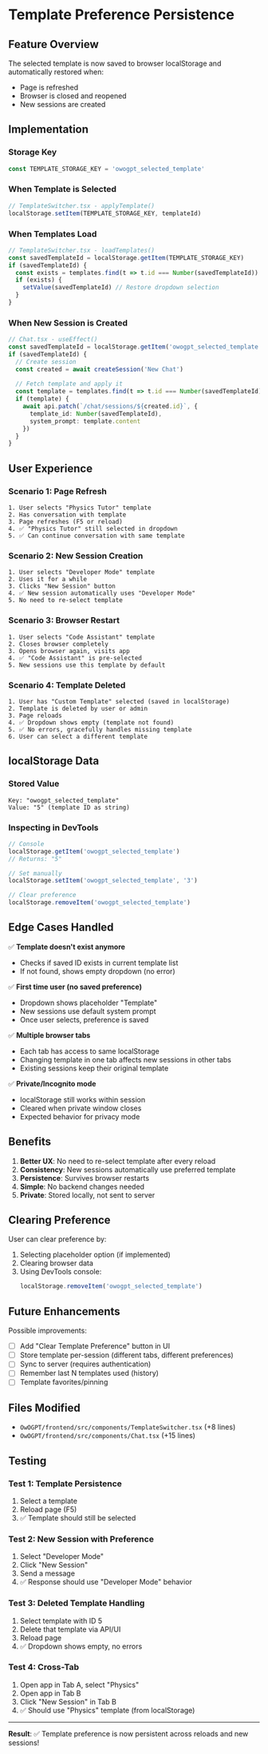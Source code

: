 # Template Preference Persistence

## Feature Overview

The selected template is now saved to browser localStorage and automatically restored when:
- Page is refreshed
- Browser is closed and reopened
- New sessions are created

## Implementation

### Storage Key
```typescript
const TEMPLATE_STORAGE_KEY = 'owogpt_selected_template'
```

### When Template is Selected
```typescript
// TemplateSwitcher.tsx - applyTemplate()
localStorage.setItem(TEMPLATE_STORAGE_KEY, templateId)
```

### When Templates Load
```typescript
// TemplateSwitcher.tsx - loadTemplates()
const savedTemplateId = localStorage.getItem(TEMPLATE_STORAGE_KEY)
if (savedTemplateId) {
  const exists = templates.find(t => t.id === Number(savedTemplateId))
  if (exists) {
    setValue(savedTemplateId) // Restore dropdown selection
  }
}
```

### When New Session is Created
```typescript
// Chat.tsx - useEffect()
const savedTemplateId = localStorage.getItem('owogpt_selected_template')
if (savedTemplateId) {
  // Create session
  const created = await createSession('New Chat')
  
  // Fetch template and apply it
  const template = templates.find(t => t.id === Number(savedTemplateId))
  if (template) {
    await api.patch(`/chat/sessions/${created.id}`, {
      template_id: Number(savedTemplateId),
      system_prompt: template.content
    })
  }
}
```

## User Experience

### Scenario 1: Page Refresh
```
1. User selects "Physics Tutor" template
2. Has conversation with template
3. Page refreshes (F5 or reload)
4. ✅ "Physics Tutor" still selected in dropdown
5. ✅ Can continue conversation with same template
```

### Scenario 2: New Session Creation
```
1. User selects "Developer Mode" template
2. Uses it for a while
3. Clicks "New Session" button
4. ✅ New session automatically uses "Developer Mode"
5. No need to re-select template
```

### Scenario 3: Browser Restart
```
1. User selects "Code Assistant" template
2. Closes browser completely
3. Opens browser again, visits app
4. ✅ "Code Assistant" is pre-selected
5. New sessions use this template by default
```

### Scenario 4: Template Deleted
```
1. User has "Custom Template" selected (saved in localStorage)
2. Template is deleted by user or admin
3. Page reloads
4. ✅ Dropdown shows empty (template not found)
5. ✅ No errors, gracefully handles missing template
6. User can select a different template
```

## localStorage Data

### Stored Value
```
Key: "owogpt_selected_template"
Value: "5" (template ID as string)
```

### Inspecting in DevTools
```javascript
// Console
localStorage.getItem('owogpt_selected_template')
// Returns: "5"

// Set manually
localStorage.setItem('owogpt_selected_template', '3')

// Clear preference
localStorage.removeItem('owogpt_selected_template')
```

## Edge Cases Handled

✅ **Template doesn't exist anymore**
- Checks if saved ID exists in current template list
- If not found, shows empty dropdown (no error)

✅ **First time user (no saved preference)**
- Dropdown shows placeholder "Template"
- New sessions use default system prompt
- Once user selects, preference is saved

✅ **Multiple browser tabs**
- Each tab has access to same localStorage
- Changing template in one tab affects new sessions in other tabs
- Existing sessions keep their original template

✅ **Private/Incognito mode**
- localStorage still works within session
- Cleared when private window closes
- Expected behavior for privacy mode

## Benefits

1. **Better UX**: No need to re-select template after every reload
2. **Consistency**: New sessions automatically use preferred template
3. **Persistence**: Survives browser restarts
4. **Simple**: No backend changes needed
5. **Private**: Stored locally, not sent to server

## Clearing Preference

User can clear preference by:
1. Selecting placeholder option (if implemented)
2. Clearing browser data
3. Using DevTools console:
   ```javascript
   localStorage.removeItem('owogpt_selected_template')
   ```

## Future Enhancements

Possible improvements:
- [ ] Add "Clear Template Preference" button in UI
- [ ] Store template per-session (different tabs, different preferences)
- [ ] Sync to server (requires authentication)
- [ ] Remember last N templates used (history)
- [ ] Template favorites/pinning

## Files Modified

- `OwOGPT/frontend/src/components/TemplateSwitcher.tsx` (+8 lines)
- `OwOGPT/frontend/src/components/Chat.tsx` (+15 lines)

## Testing

### Test 1: Template Persistence
1. Select a template
2. Reload page (F5)
3. ✅ Template should still be selected

### Test 2: New Session with Preference
1. Select "Developer Mode"
2. Click "New Session"
3. Send a message
4. ✅ Response should use "Developer Mode" behavior

### Test 3: Deleted Template Handling
1. Select template with ID 5
2. Delete that template via API/UI
3. Reload page
4. ✅ Dropdown shows empty, no errors

### Test 4: Cross-Tab
1. Open app in Tab A, select "Physics"
2. Open app in Tab B
3. Click "New Session" in Tab B
4. ✅ Should use "Physics" template (from localStorage)

---

**Result**: ✅ Template preference is now persistent across reloads and new sessions!



